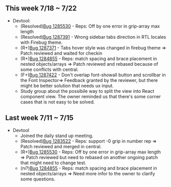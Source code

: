 ## This week 7/18 ~ 7/22
* Devtool:
    - (Resolved)[Bug 1285530](https://bugzilla.mozilla.org/show_bug.cgi?id=1285530) - Reps: Off by one error in grip-array max length
    - (Resolved)[Bug 1287391](https://bugzilla.mozilla.org/show_bug.cgi?id=1287391) - Wrong sidebar tabs direction in RTL locales with Firebug theme.
    - (R+)[Bug 1287371](https://bugzilla.mozilla.org/show_bug.cgi?id=1287371) - Tabs hover style was changed in firebug theme => Patch reviewed and waited for checkin
    - (R+)[Bug 1284855](https://bugzilla.mozilla.org/show_bug.cgi?id=1284855) -  Reps: match spacing and brace placement in nested objects/arrays => Patch reviewed and rebased because of some conflicts with central.
    - (F+)[Bug 1287422](https://bugzilla.mozilla.org/show_bug.cgi?id=1287422) - Don't overlap font-showall button and scrollbar in the Font Inspector=> Feedback granted by the reviewer, but there might be better solution that needs ux input.
    - Study group about the possibile way to split the view into React component view. The owner reminded us that there's some corner cases that is not easy to be solved.

## Last week 7/11 ~ 7/15
  - Devtool
    - Joined the daily stand up meeting.
    - (Resolved)[Bug 1283522](https://bugzilla.mozilla.org/show_bug.cgi?id=1283522) - Reps: support -0 grip in number rep => Patch reviewed and merged in central.
    - (R+)[Bug 1285530](https://bugzilla.mozilla.org/show_bug.cgi?id=1285530) - Reps: Off by one error in grip-array max length => Patch reviewed but need to rebased on another ongoing patch that might need to change test.
    - (ni?)[Bug 1284855](https://bugzilla.mozilla.org/show_bug.cgi?id=1284855) -  Reps: match spacing and brace placement in nested objects/arrays => Need more infor to the owner to clarify some questions.
